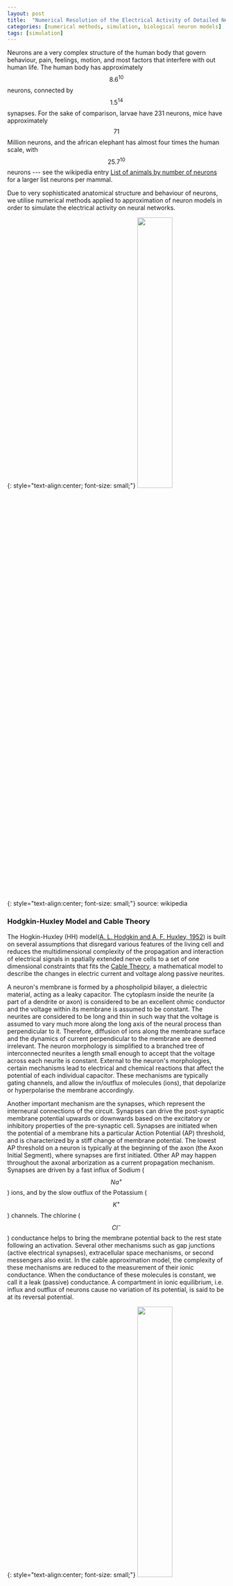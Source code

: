 ```yaml
---
layout: post
title:  "Numerical Resolution of the Electrical Activity of Detailed Neuron Models"
categories: [numerical methods, simulation, biological neuron models]
tags: [simulation]
---
```


[number-of-neurons]: https://en.wikipedia.org/wiki/List_of_animals_by_number_of_neurons

Neurons are a very complex structure of the human body that govern behaviour, pain, feelings, motion, and most factors that interfere with out human life. The human body has approximately $$8.6^{10}$$ neurons, connected by $$1.5^{14}$$ synapses. For the sake of comparison, larvae have 231 neurons, mice have approximately $$71$$ Million neurons, and the african elephant has almost four times the human scale, with $$25.7^{10}$$ neurons --- see the wikipedia entry [List of animals by number of neurons][number-of-neurons] for a larger list neurons per mammal. 

Due to very sophisticated anatomical structure and behaviour of neurons, we utilise numerical methods applied to approximation of neuron models in order to simulate the electrical activity on neural networks.

{: style="text-align:center; font-size: small;"}
<img width="40%" height="40%" src="/assets/Numerical-Methods-Neuron/Neuron.svg">

{: style="text-align:center; font-size: small;"}
source: wikipedia

### Hodgkin-Huxley Model and Cable Theory

[hodgkin1952quantitative]: https://www.ncbi.nlm.nih.gov/pmc/articles/PMC1392413/
[cable-theory]: http://www.scholarpedia.org/article/Neuronal_cable_theory

The Hogkin-Huxley (HH) model([A. L. Hodgkin and A. F. Huxley, 1952][hodgkin1952quantitative]) is built on several assumptions that disregard various features of the living cell and reduces the multidimensional complexity of the propagation and interaction of electrical signals in spatially extended nerve cells to a set of one dimensional constraints that fits the [Cable Theory][cable-theory], a mathematical model to describe the changes in electric current and voltage along passive neurites.

A neuron's membrane is formed by a phospholipid bilayer, a dielectric material, acting as a leaky capacitor. The cytoplasm inside the neurite (a part of a dendrite or axon) is considered to be an excellent ohmic conductor and the voltage within its membrane is assumed to be constant. The neurites are considered to be long and thin in such way that the voltage is assumed to vary much more along the long axis of the neural process than perpendicular to it. Therefore, diffusion of ions along the membrane surface and the dynamics of current perpendicular to the membrane are deemed irrelevant. The neuron morphology is simplified to a branched tree of interconnected neurites a length small enough to accept that the voltage across each neurite is constant. External to the neuron's morphologies, certain mechanisms lead to electrical and chemical reactions that affect the potential of each individual capacitor. These mechanisms are typically gating channels, and allow the in/outflux of molecules (ions), that depolarize or hyperpolarise the membrane accordingly.

Another important mechanism are the synapses, which represent the interneural connections of the circuit. Synapses can drive the post-synaptic membrane potential upwards or downwards based on the excitatory or inhibitory properties of the pre-synaptic cell. Synapses are initiated when the potential of a membrane hits a particular Action Potential (AP) threshold, and is characterized by a stiff change of membrane potential. The lowest AP threshold on a neuron is typically at the beginning of the axon (the Axon Initial Segment), where synapses are first initiated. Other AP may happen throughout the axonal arborization as a current propagation mechanism. Synapses are driven by a fast influx of Sodium ($$Na^+$$) ions, and by the slow outflux of the Potassium ($$K^+$$) channels. The chlorine ($$Cl^-$$) conductance helps to bring the membrane potential back to the rest state following an activation. Several other mechanisms such as gap junctions (active electrical synapses), extracellular space mechanisms, or second messengers also exist. In the cable approximation model, the complexity of these mechanisms are reduced to the measurement of their ionic conductance. When the conductance of these molecules is constant, we call it a leak (passive) conductance. A compartment in ionic equilibrium, i.e. influx and outflux of neurons cause no variation of its potential, is said to be at its reversal potential.

{: style="text-align:center; font-size: small;"}
<img width="40%" height="40%" src="/assets/Numerical-Methods-Neuron/action_potential.jpg">

{: style="text-align:center; font-size: small;"}
The voltage trajectory during an Action Potential (spike)source: unknown

### Mathematical Basis

The application of cable theory on the calculation of electrical signaling throughout neurons, resumes the activity of a neuron compartment to a second order partial differential equation that governs the change of axial current depending of time and distance, and reduces the relationship between current and voltage to a one-dimensional cable described by:

$$
\frac{\partial V}{\partial T} + F(V) = \frac{\partial^2 V}{\partial X^2}.
\label{equation338_neuronbook}
$$

Because the cable equation is linear and homogeneous, it obeys the superposition principle. The superposition principle states that, for all linear systems, the net response at given place and time caused by several stimuli, equals the sum of the responses of each stimulus individually. More general solutions suitable for branched neurons can be obtained by summing equations of this form, with an appropriate boundary condition. Neurons are represented as interconnected neurites with individual properties, later discretized in time and space to allow for a conversion into algebraic difference equations, which can be solved iteratively using numerical methods. For any given neurite, the principle of conversation of charge requires that the sum of currents from all sources must equal 0. The charge conservation principle states that electric charge can neither be created nor destroyed, and the amount of net quantity of electric charged given by sum of positive change and negative charge is always conserved. I.e.

$$
\sum i_a - \int_A i_m dA = 0
$$

where $$i_a$$ is the axial current [mA], flowing through the compartment's region, and  $$\int_A i_m dA$$ is the transmembrane current density $$i_m$$ [mA/cm$$^2$$] over the membrane area $$A$$ [cm$$^2$$]. This concept is illustrated in the following picture:

{: style="text-align:center; font-size: small;"}
<img width="20%" height="20%" src="/assets/Numerical-Methods-Neuron/net_current_conservation.png">

A common assumption is that a neuron is spatially divided into compartments small enough in such way that the spatially varying $$i_m$$ is any compartment $$j$$ is well approximated to the value on its center, therefore

$$
\int_A i_{m_j} dA_j = i_{m_j} A_j = \sum_k i_{a_{kj}}
$$

Ohm's law states that the current between two points of a conductor is directly proportional to the voltage across those two points, as described by the relationship $$I = V / R$$. In order to resolve the axial current between a compartment $$j$$ and its neighbors, we calculate the value based on Ohm's where each axial current $$i_a$$ is approximated  by the voltage *drop* between the centers of the compartments and divided by the resistance of the path between them (the axial resistance), therefore:

$$
i_{a_{kj}} = \frac{v_k - v_j}{r_{jk}}
$$

where $$r_{jk}$$ represents the axial resistance i.e. the resistance of the path between the compartments $$k$$ and $$j$$. Finally, the total membrane current given by the sum of the capacitive and ionic components must equal the sum of axial currents $$i_{a_{kj}}$$ that enter the compartment $$j$$ from each adjacent neighbor $$k$$, thus:

$$
c_j \frac{dv_j}{dt}+i_{ion_j} (v_j, t) = i_{m_j}A_j
\label{convervation_energy_eq}
$$

where $$c_j$$ is the membrane capacitance of the compartment, $$c_j (dv_j / dt)$$ the capacitive component, and $$i_{ion} (v_j, t)$$ represents the ion channels conductances. Applying spatial discretazation to the equation of conservation of energy leads to a set of ordinary differential equations  of the form:

$$
c_j \frac{dv_j}{dt}+i_{ion_j} (v_j, t) = \sum_k \frac{v_k - v_j}{r_{jk}}.
\label{equation345_neuronbook}
$$

We ommit from equation \ref{equation345_neuronbook} any injected source currents from the equation, which (if existent) is included on the right-hand side of the equation. If we consider the special case of an unbranched cable with constant parameter, the axial current is delimited by two points involving compartments $$j-1$$ and $$j+1$$ i.e.

$$
c_j \frac{dv_j}{dt}+i_{ion_j} (v_j, t) = \frac{v_{j-1} - v_j}{r_{j-1,k}} + \frac{v_{j+1} - v_j}{r_{j+1,k}}
\label{equation346_neuronbook}
$$

For a compartment with length $$\Delta x$$ and diameter $$d$$, the capacitance is given by $$C_m \pi d \Delta x$$ and the axial resistance by $$R_a \frac{\Delta x}{\pi} (\frac{d}{2})^2$$, where $$C_m$$ is the membrane capacitance and $$R_a$$ its cytoplasmic resistivity. Replacing those terms on equation \ref{equation346_neuronbook} leads to:

$$
C_m \frac{dv_j}{dt}+i_{ion_j} (v_j, t) = \frac{d}{4Ra} \frac{v_{j+1} - 2 v_j + v_{j-1}}{ \Delta x^2}
\label{equation347_neuronbook}
$$

If we assume the discretizaton variable to be small enough i.e. $$\Delta x \leftarrow 0$$, using finite difference we wave the first derivative at the point in $$j$$ given by $$\frac{v_j - v_{j-1}}{\Delta x}$$ and $$\frac{v_{j+1} - v_j}{\Delta x}$$, and the second-order correct approximation as 

$$
\frac{\partial^2v}{\partial x^2} = \left( \frac{v_{j+1} - v_j}{\Delta x} - \frac{v_j - v_{j-1}}{\Delta x} \right) \frac{1}{\Delta x} = \frac {v_{j+1} - 2v_j + v_{j-1}}{ \Delta x^2}
\label{eq_2nd_order_finite_difference}
$$

we can replace this term in equation \ref{equation347_neuronbook}, where we get

$$
C_m \frac{dv_j}{dt}+i_{ion_j} (v_j, t) = \frac{d}{4Ra} \frac{\partial^2v}{\partial x^2}
\label{equation348_neuronbook}
$$

Following Ohm's law we make the substitution $$i = v / R_m$$, and multiply $$R_m$$ on both sides, leading to the final formulation

$$
R_m C_m \frac{dv_j}{dt} + v = \frac{d R_m}{4Ra} \frac{\partial^2v}{\partial x^2}
\label{equation349_neuronbook}
$$

By substituting $$t = T \tau$$ and $$x = X \lambda$$ we scale equation \ref{equation349_neuronbook} to the time and space constants $$\tau = RC$$ and $$\lambda = (1/2) \sqrt{d R_m / R_a}$$, leading to a final formulation in the form of the Cable equation \ref{equation338_neuronbook}

### Ionic Currents

All channels may be characterized by their resistance or by their conductance $$g = 1/R$$, and by gating variables that add the **open probability** of a given channel, that generalizes external events that may block an ion channel. Hodgkin and Huxley formulated the ionic component components of a membrane as:

$$
\sum_k I_k = g_{N_a} m^3 h (u - E_{Na}) + g_K n^4 (u - E_K) + g_L (u - E_L)
$$

where $$E$$ represents the reversal potentials and $$m$$, $$n$$ and $$h$$ the gating variables --- see the original HH paper for details of individual ODEs and reported values. The leak generalizes any other voltage-independent conductance and is represented by $$L$$. 

### Reversal Potential

The reversal potential for a particular ion flux in a compartment is given by the Nernst equation

$$
E = \frac{RT}{zF} ln \frac{\text{[ion]}_{out}}{\text{[ion]}_{in}} \approx \frac{RT}{zF} 2.3026 \log _{10} \frac{\text{[ion]}_{out}}{\text{[ion]}_{in}}
$$

where $$ext{[ion]}_{out}$$ and $$\text{[ion]}_{ion}$$ denote the ionic concentration on the inside and outside of the cell, $$T$$ is the temperature (Kelvin) (assumed to be $$307.15 K$$ or $$34 ^{\circ}\mathrm{C}$$), $$z$$ is the charge of the ion, and $$R$$ and $$F$$ are the Gas ($$8.3144621 J$$ $$K^{-1}$$ $$mol^{=1}$$) and Faraday constants ($$96485.33289(59)$$ $$C$$ $$mol-1$$) respectively. The typical reversal potential for the most common ions are approximately: 
- $$E_{Cl^-}=-70 mV$$ with $$[Cl^-]_{in}=5 mM$$ and $$[Cl^-]_{out}=120 mM$$;
- $$E_{K^+}=-90 mV$$ with $$[K^-]_{in}=150 mM$$ and $$[K^-]_{out}=4 mM$$; 
- $$E_{Na^+}=60 mV$$ with $$[Na^+]_{in}=12 mM$$ and $$[Na^+]_{out}=145 mM$$; and
- $$E_{Ca^{2+}}=130 mV$$ with $$[Ca^{2+}]_{in}=0.1 mM$$ and $$[Ca^{2+}]_{out}=1 mM$$.

The reversal potential of a typical HH compartment with $$Na^+$$, $$K^+$$ and $$Cl^-$$ ionic pumps is given by the Goldman–Hodgkin–Katz flux equation as:

$$
V = - \frac{RT}{F} ln \frac{P_{Na} [Na^+]_{out} + P_{K} [K^+]_{out} + P_{Cl} [Cl^-]_{in}} {P_{Na} [Na^+]_{in} + P_{K} [K^+]_{in} + P_{Cl} [Cl^-]_{out}} \approx -60 mV
$$

### Boundary Conditions 

The value of the normal derivative of the boundary function is a Neumann boundary condition assuming a neurite with a *free* ending point follows the form $$\frac{\partial v}{\partial x}=0$$, i.e. no current flows on the terminal of a cable.

### Branching Points

Branching points are modeled as *idealized* portions of the neurite that do not have membrane properties yet have axial current. Spatial discretization is equivalent to reducing the spatially distributed neuron to a set of connected compartments, and results on a set of ordinary differential equation that respect Kirchoff's current law. Kirchoff's current law, based on the principle of conservation of electric charge, states that the sum of currents entering any junction is equal to the sum of currents leaving that junction.  

## Numerical Resolution Methods in NEURON

[neuron]: https://www.neuron.yale.edu/neuron/

Most equations that govern the brain mechanisms do not have an analytic solution. The [NEURON simulator][neuron] --- henceforth referred to simple as NEURON --- addresses such problems by allowing for a biologically realistic --- not infinitely detailed --- models of brain mechanisms, by utilizing several methods for accurate discretization of the neuronal activity into a discrete space. 
### The Hines Solver

[hines1984efficient]: https://www.sciencedirect.com/science/article/pii/0020710184900084

Due to the unique morphology of a cable model representation of a discretized neuron, NEURON implements an optimized linear solver for bifurcated trees, denominated as the Hines Algorithm ([Efficient computation of branched nerve equations, Hines et al. Elsevier][hines1984efficient]). Data is represented as a sparse tridiagonal matrix where the indices of the parent nodes (the ones immediately above on the tree structure) are provided by an extra vector $$p$$. The membrane potential of each compartment is represented by the main diagonal. The contribution from  a parent to its children compartments (and vice-versa) are represented by all cells on the same row (column) on the upper (lower) diagonal of the matrix. As each compartment can have only one parent, this enforces only one cell per row on the lower diagonal, and one cell per column on the upper diagonal. For completion, the followin pictures presents a neuron's dendritic arborization spatially discretized based on the cable model (left) and its sparse matrix representation according to the Hines algorithm (right).

{: style="text-align:center; font-size: small;"}
<img width="35%" height="35%" src="/assets/Numerical-Methods-Neuron/solver_compartment_neuron.png"> <img width="25%" height="25%" src="/assets/Numerical-Methods-Neuron/solver_grid_neuron.png">


The main rationale behind the Hines algorithm is that if the we can number sequentially the compartments in such way that they all have an index greater than any of its children, then we can reduce the computational complexity of the solver from the $$O(n^3)$$ found on a typical Gaussian elimination to $$O(n)$$. Given a tridiagonal matrix with vectors $$d$$ (main diagonal), $$b$$ (lower diagonal) and $$a$$ (upper diagonal), representing a single cable without branching, we can show that the Hines algorithm is an inverted Gaussian elimination adapted for branched structures:

- Starting with the forward triangulation process on each $$cell_i$$ on row $$i$$:
  - $$cell_i \leftarrow cell_i \frac{b_i}{d_{i-1}} row_{i-1}$$;
- Changing function variable from $$i$$ to $$i+1$$:
  - $$cell_{i+1} \leftarrow cell_{i+1} \frac{b_{i+1}}{d_i} row_i$$;
- Replacing forward by backward triangulation:
  - $$cell_{i-1} \leftarrow cell_{i-1} \frac{a_{i-1}}{d_i} row_i$$;
- Parent contributions for top node ($$a_0$$ and $$b_0$$) do not exist:
  - $$cell_{i-1} \leftarrow cell_{i-1} \frac{a_i}{d_i} cell_i$$;
- Changing parents' indices from single cable ($$i-1$$) to branched tree structure ($$p_i$$):
  - $$cell_{p_i} \leftarrow cell_{p_i} \frac{a_i}{d_i} cell_i$$;

which is the backwards triangulation applied. The substitution step in Hines is replaced by a forward substitution instead.

An important feature of the Hines algorithm is that it allows parallelization at the junction level, by starting the computation at the branches without children (*terminal* branches), the individual contributions from children branches can be computed in parallel, and included recursively at the parent compartment's node.

### Mechanisms and Events

[carnevale2002efficient]: https://www.researchgate.net/publication/267700936_EFFICIENT_DISCRETE_EVENT_SIMULATION_OF_SPIKING_NEURONS_IN_NEURON
[hines2000expanding]: https://www.neuron.yale.edu/neuron/static/papers/nc2000/nmodl400.pdf

In NEURON, extra-cellular activity, recording patches, voltage clamps, interneuron kinetics (such as synapses and gap junctions) or any other contribution that affects the membrane potential itself are introduced as **mechanisms**. A mechanisms with a specific execution time is called an **event**. Events in NEURON are managed by the event delivery delivery system ([Efficient discrete event simulation of spiking neurons in NEURON, Carnevale et al., ResearchGate][carnevale2002efficient]). Mechanisms are encoded in NMODL language [Expanding NEURON’s Repertoire of Mechanisms with NMODL, Hines et al.][hines2000expanding], where the main user-provided blocks are *BREAKPOINT* (the main computation block of the model where solves are integrated by a *SOLVE* statement), *DERIVATIVE* (if states are governed by differential equations, assigns values to the derivative), *PROCEDURE* and *FUNCTION* (function declaration and calls), *PARAMETER* and *CONSTANT* (for read-write and read-only variables, respectively) and *NET_RECEIVE* (a protocol to inform the variable time step scheduler that an event has occurred within the previous time step).

## Fixed Time Stepping Interpolation

We showed previously that the principle of conversation of charge between two or more coupled compartments, including an external source of current injection $$I_{inj}$$, can be stated by a set of equations of the form:

$$
c_j \frac{dv_j}{dt}+i_{ion_j} (v_j, t) = \sum_k \frac{v_k - v_j}{r_{jk}} + I_{inj}
\label{equation42_neuronbook}
$$

[neuron-book]: https://www.cambridge.org/core/books/neuron-book/7C8D9BD861D288E658BEB652F593F273

The resolution of the aforementioned based on numerical methods raises several concerns on stability, accuracy and efficiency, caused by the errors on the spatial discretization on the cable theory model and by the algorithms for resolution of the numerical solutions. This has been analyzed in [The NEURON book][neuron-book], where the authors compare its numerical accuracy against the spatial discretization of the Fourier cosine terms $$cos ( \pi n x / L)$$.

NEURON performs a spatial discretization of a compartment by placing $$m$$  points on the center of equidistant intervals of size $$ \Delta x = L /(m-1)$$, thus each point is placed at $$x = (i+0.5) L/m$$, for $$0 \geq i > m$$. This is known (by numerical methods theory) to have higher accuracy when compared with the traditional method that places the $$m$$ points at positions $$x = i \,\, L/(m-1)$$ for $$0 \geq i \geq (m-1)$$. In either case, $$m$$ points are placed at a given compartment and $$m=1$$ corresponds to spatial frequency of $$0$$, i.e. uniform membrane potential along the entire cable. Also, the highest number of half waves that can be represented by the discretized system is $$n = m-1$$, which is valid according to the Nyquist–Shannon sampling theorem. The Nyquist–Shannon sampling theorem establishes a condition for sufficient sampling rate of a discrete sequence of samples (digital information) to capture all the information from a continuous-time signal of finite bandwidth (analog information). In practice, it states that at least two samples must be captured per cycle in order to measure the frequency of a signal. The resolution of a spatially discretized compartment with respect to time follows a standard equation of a linear passive capacitor --- a capacitor's charge $$V$$ at a given instante $$t$$ is given by $$V = V_0 e^{-t / \tau}$$ where the time constant $$\tau = RC$$ and $$V_0$$, $$R$$ and $$C$$ denote the initial charge, the capacitors resistance and capacitance, respectively --- of the form:

$$
\frac{dV_{nm}}{dt} = -k_{nm} V_{nm}
\label{eq_310_neuronbook}
$$

where its analytic solution is 

$$
V_{nm} = V_{0_{nm}} e^{-k_{nm}t}
$$

and the rate constant $$k_{nm}$$ is the inverse of the membrane time constant $$\tau _m = c/g$$ for the point $$n$$ of $$m$$ points per compartment. The temporal discretization for a fixed time step approach follows the basic approximation principle for time stepping between two intervals:

$$
\frac{d V}{d t} \approx \frac{V(t + \Delta t) - V(t)}{ \Delta t}
$$

[euler]: https://en.wikipedia.org/wiki/Euler_method
[cn]: https://en.wikipedia.org/wiki/Crank%E2%80%93Nicolson_method

Fixed time step interpolation is typically performed with either [Euler][cn] or [Crank-Nicholson][cn] methods. The explicit Forward Euler provides first-order accuracy and that the computational time step must never be more than twice the smallest constant on the system. As a reminder, a numerical solution to a differential equation is said to be of n$$^{th}$$-order if the error $$E$$ is proportional to the $$n^{th}$$ power of the step-size $$h$$: $$E(h)=Ch^n$$. The gap between the analytic and numerically solved solution is particularly high when the system's voltage is changing rapidly, making it unstable. This has been described on detail in [The NEURON book][neuron-book]. For an extremely small time step $$\Delta t=0.0001 ms$$ the system almost achieves equilibrium with the added cost of very high computation. Therefore Forward Euler is not applied in NEURON The Backward Euler method computes the solution of a set of nonlinear simultaneous equations at each step, therefore requiring a step size as large as possible to compensate for the extra work. For *reasonable* values of $$\Delta t$$ it produces fast simulations that are very often generally correct, explained by the fact that tightly coupled compartments do not generate large error oscillations and approach the system's equilibrium quickly. As its numerical error is proportional to $$\Delta t$$ the Backward Euler does not deal with non-linearities. A function or map $$f(x)$$ is said to be linear it satisfies the properties of superposition ($$f(x+y) = f(x) + f(y)$$) and homogeneity ($$ f (\alpha x) = \alpha f (x)$$). The equation(s) of a non-linear system cannot be written as a linear combination of its unknown variables or functions.

The accuracy of the Backward Euler is improved by the [Crank-Nicholson][cn] method, that provides a local error proportional to the square of the step size. As $$\Delta t$$ becomes large, the solution oscillates with decreasing amplitude, making it numerically stable --- see Hines et al. (1997) for a numerical resolution of passive compartments and action potential. Computation-wise, the Crank-Nicholson method  is stable and more accurate than the Backward Euler, while requiring the same number of computation steps as Backward Euler. This can be shown by the following: if we take implicit (Backward) Euler to be defined as

$$
y^{n+1}= y^n + \Delta t \,\, A y^{n+1} = (I - \Delta t \,\, A)^{-1} y^n 
$$ 

and explicit (Forward) Euler as:

$$
y^{n+1} = y^n + \Delta t \,\, A y^n = (I + \Delta t \,\, A) y^n 
$$ 

then Crank-Nicholson can be described as:

$$
y^{n+1} = y^n + \frac{1}{2}\Delta t \space{ } A y^{n+1} + \frac{1}{2}\Delta t \space{ } A y^{n} = \left( I - \frac{1}{2} \Delta t \,\, A \right)^{-1} \left(I + \frac{1}{2} \Delta t \,\, A \right) y^n
$$

which is 2 steps of implicit Euler, therefore requiring no extra computation for the added accuracy:

$$
2 y^{n+1} - y^n = (2(I - \Delta t \,\, A)^{-1} - I) y^n = (I - \Delta t \space{ } A)^{-1} (I + \Delta t \space{ } A) y^n
\label{eq_crank_nicholson_steps}
$$

### Computational Implementation

NEURON's workflow for the resolution based on interleaved time stepping is defined by a set of iterations that run sequentially for every computation and communication time step of duration $$\Delta t$$ and $$\Delta t_{comm}$$ respectively as:
1. at instant $$t$$:
   - delivery of all (queued) spikes delivery for the subsequent iteration;
   - channels run their mechanisms to deliver current;
   - synaptic currents are delivered to the compartments;
2. at instant $$t + \Delta t /2$$:
   - Linear algebra resolution via (Hines) solver;
3. at instant $$t + \Delta t$$:
   - Update channels states;
   - Update synapses states;
   - Action Potential threshold detection;
4. if $$t$$ is a multiple of $$\Delta t_{comm}$$:
   - Perform collective call to send/recv spikes;
   - Place all received spikes on spikes queue;
5. Jump to next time step: $$t \leftarrow t + \Delta t$$;

$$\Delta t$$ is defined by the fastest mechanisms requiring no data exchange between compute nodes (normally the fastest $$Na^+$$ channels).   $$\Delta t_{comm}$$ is fixed as the fastest mechanism requiring communication among compute nodes --- typically the minimal synaptic delay across all synapses, or (when applicable) the update frequency for extra-cellular mechanisms or gap junctions.

NEURON's implementation of fixed time step integrates the equation over the $$\Delta t$$ step by calling all the *BREAKPOINT* blocks of the models at $$t + \Delta t /2$$ twice with $$v$$ and $$v+.001$$ in order to compute the current and contribution of conductance from each mechanism, in order to form the matrix conductance*voltage=current. The matrix is then solved for $$v(t+ \Delta t)$$. Lastly, in line with the staggered time stepping scheme, the *SOLVE* statement of the models (within the *BREAKPOINT* block) is executed with $$t+ \Delta t$$ and the new $$v$$ in order to integrate those states, from the new $$t-\Delta t/2$$ to new $$t+\Delta t/2$$.

A strong argument supporting a fixed time step approach is the possibility of data vectorization. At every time step, several mechanisms run the same operations with different inputs, therefore allowing for a data layout in memory that takes advantage of hyperthreading or other vectorization modules on modern architectures.


### Handling of non-linearity

Although nonlinear equations generally require an iterative resolution in order to maintain second order correcteness, the HH membrane properties allow the cable equation to be described linearly and solved without iterations, while keeping second-order error accuracy. NEURON's variant of Crank-Nicholson with staggered time stepping applies the Strang splitting method to calculate the values of the compartment voltage and Hodgkin-Huxley gating states on interleaved time intervals. Therefore it converts a large non-linear system into two linear systems and the problem has now second-order accuracy, with a computation cost *almost* identical to the Backward Euler method. As a side note, a direct solution of voltage equation using a linearized membrane current $$I(V,t)=g(V-E)$$ at a time step $$t \rightarrow t + \Delta t$$ is possible if the conductance $$g$$ and reversal potential $$E$$ have second-order accuracy at time $$t+\Delta t/2$$. as detailed in [The NEURON book][neuron-book]. Since the conduction of HH-type channels is given by a function of state variables $$n$$ ($$K^+$$), $$m$$ and $$h$$ ($$Na^+$$), this second-order accuracy at $$t+\Delta t/2$$ is achieved by performing a calculation with a time step offset of $$\Delta t/2$$ from the current voltage time step. In brief, to calculate the second-order accurate integration between $$t-\Delta t/2$$ and $$t+\Delta t/2$$ we only need the second-order correct value of voltage-dependent rates at the instant $$t$$.

$$\Delta t$$ is defined by the fastest mechanisms requiring no data exchange between compute nodes (normally the fastest $$Na^+$$ channels).   $$\Delta t_{comm}$$ is fixed as the fastest mechanism requiring communication among compute nodes --- typically the minimal synaptic delay across all synapses, or (when applicable) the update frequency for extra-cellular mechanisms or gap junctions.

An important message here is that this resolution as a system is linear equations is only possible for *simple* models. Neuron models with non-linear state variable OPDEs and correlation between states require a fully-implicit resolution, and is possible with Backward Euler with Newton iterations. This is a common use case, and underlies the resolution of extra-cellular mechanisms, capacitors between nodes, and other mechanisms that connect neurons' evolution over time. For such use cases, the regular Euler and Crank-Nicholson methods described previously have to be used, to the cost of a more computationally heavy simulation.

